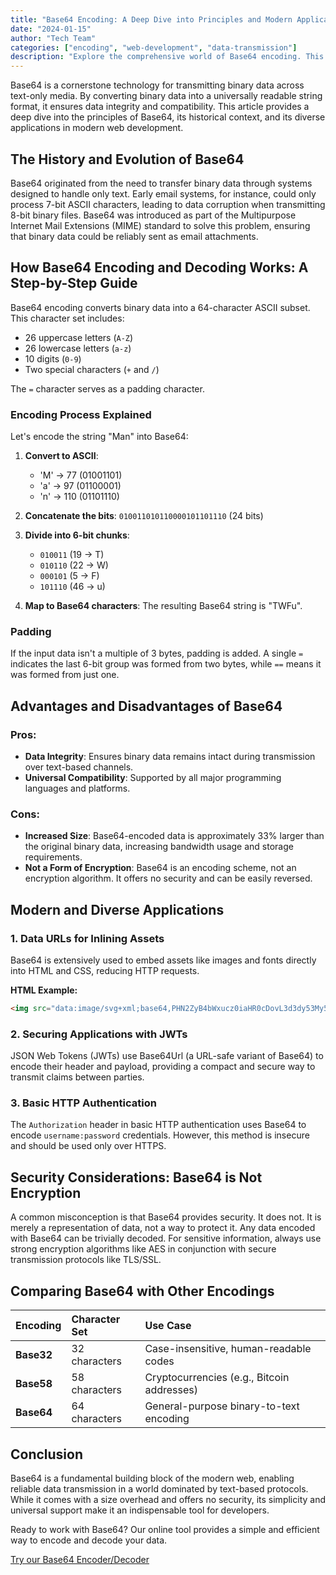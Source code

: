 ```yaml
---
title: "Base64 Encoding: A Deep Dive into Principles and Modern Applications"
date: "2024-01-15"
author: "Tech Team"
categories: ["encoding", "web-development", "data-transmission"]
description: "Explore the comprehensive world of Base64 encoding. This deep dive covers its history, step-by-step encoding/decoding process, pros and cons, and modern applications like JWTs and SVGs. Essential reading for developers."
---
```


Base64 is a cornerstone technology for transmitting binary data across text-only media. By converting binary data into a universally readable string format, it ensures data integrity and compatibility. This article provides a deep dive into the principles of Base64, its historical context, and its diverse applications in modern web development.

## The History and Evolution of Base64

Base64 originated from the need to transfer binary data through systems designed to handle only text. Early email systems, for instance, could only process 7-bit ASCII characters, leading to data corruption when transmitting 8-bit binary files. Base64 was introduced as part of the Multipurpose Internet Mail Extensions (MIME) standard to solve this problem, ensuring that binary data could be reliably sent as email attachments.

## How Base64 Encoding and Decoding Works: A Step-by-Step Guide

Base64 encoding converts binary data into a 64-character ASCII subset. This character set includes:
- 26 uppercase letters (`A-Z`)
- 26 lowercase letters (`a-z`)
- 10 digits (`0-9`)
- Two special characters (`+` and `/`)

The `=` character serves as a padding character.

### Encoding Process Explained

Let's encode the string "Man" into Base64:

1.  **Convert to ASCII**:
    - 'M' -> 77 (01001101)
    - 'a' -> 97 (01100001)
    - 'n' -> 110 (01101110)

2.  **Concatenate the bits**:
    `010011010110000101101110` (24 bits)

3.  **Divide into 6-bit chunks**:
    - `010011` (19 -> T)
    - `010110` (22 -> W)
    - `000101` (5 -> F)
    - `101110` (46 -> u)

4.  **Map to Base64 characters**:
    The resulting Base64 string is "TWFu".

### Padding

If the input data isn't a multiple of 3 bytes, padding is added. A single `=` indicates the last 6-bit group was formed from two bytes, while `==` means it was formed from just one.

## Advantages and Disadvantages of Base64

### Pros:
- **Data Integrity**: Ensures binary data remains intact during transmission over text-based channels.
- **Universal Compatibility**: Supported by all major programming languages and platforms.

### Cons:
- **Increased Size**: Base64-encoded data is approximately 33% larger than the original binary data, increasing bandwidth usage and storage requirements.
- **Not a Form of Encryption**: Base64 is an encoding scheme, not an encryption algorithm. It offers no security and can be easily reversed.

## Modern and Diverse Applications

### 1. Data URLs for Inlining Assets
Base64 is extensively used to embed assets like images and fonts directly into HTML and CSS, reducing HTTP requests.

**HTML Example:**
```html
<img src="data:image/svg+xml;base64,PHN2ZyB4bWxucz0iaHR0cDovL3d3dy53My5vcmcvMjAwMC9zdmciIHdpZHRoPSIxMDAiIGhlaWdodD0iMTAwIj48Y2lyY2xlIGN4PSI1MCIgY3k9IjUwIiByPSI0MCIgc3Ryb2tlPSJibGFjayIgc3Ryb2tlLXdpZHRoPSIzIiBmaWxsPSJyZWQiLz48L3N2Zz4=" alt="Red Circle SVG" />
```

### 2. Securing Applications with JWTs
JSON Web Tokens (JWTs) use Base64Url (a URL-safe variant of Base64) to encode their header and payload, providing a compact and secure way to transmit claims between parties.

### 3. Basic HTTP Authentication
The `Authorization` header in basic HTTP authentication uses Base64 to encode `username:password` credentials. However, this method is insecure and should be used only over HTTPS.

## Security Considerations: Base64 is Not Encryption

A common misconception is that Base64 provides security. It does not. It is merely a representation of data, not a way to protect it. Any data encoded with Base64 can be trivially decoded. For sensitive information, always use strong encryption algorithms like AES in conjunction with secure transmission protocols like TLS/SSL.

## Comparing Base64 with Other Encodings

| Encoding | Character Set | Use Case                               |
| :------- | :-------------- | :------------------------------------- |
| **Base32** | 32 characters   | Case-insensitive, human-readable codes |
| **Base58** | 58 characters   | Cryptocurrencies (e.g., Bitcoin addresses) |
| **Base64** | 64 characters   | General-purpose binary-to-text encoding |

## Conclusion

Base64 is a fundamental building block of the modern web, enabling reliable data transmission in a world dominated by text-based protocols. While it comes with a size overhead and offers no security, its simplicity and universal support make it an indispensable tool for developers.

Ready to work with Base64? Our online tool provides a simple and efficient way to encode and decode your data.

[Try our Base64 Encoder/Decoder](https://qubittool.com/en/tools/base64-encoder)